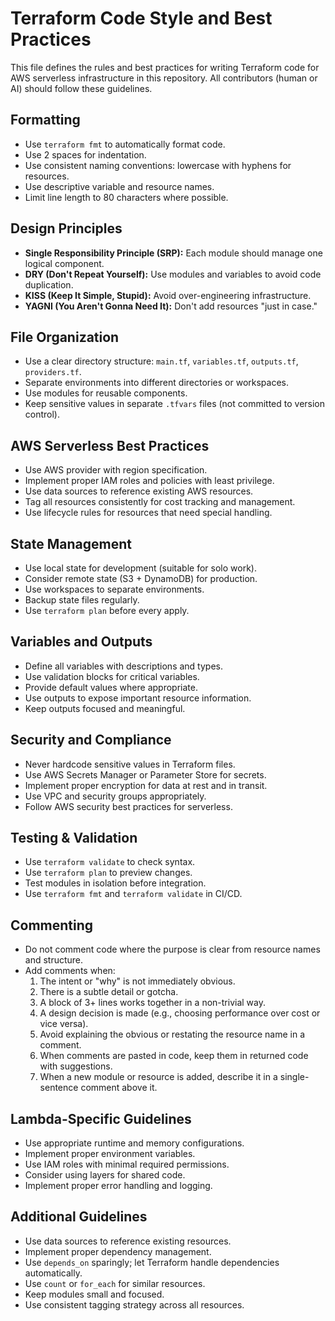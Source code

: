 # Terraform Code Style and Best Practices

This file defines the rules and best practices for writing Terraform code for AWS serverless infrastructure in this repository. All contributors (human or AI) should follow these guidelines.

## Formatting

- Use `terraform fmt` to automatically format code.
- Use 2 spaces for indentation.
- Use consistent naming conventions: lowercase with hyphens for resources.
- Use descriptive variable and resource names.
- Limit line length to 80 characters where possible.

## Design Principles

- **Single Responsibility Principle (SRP):** Each module should manage one logical component.
- **DRY (Don't Repeat Yourself):** Use modules and variables to avoid code duplication.
- **KISS (Keep It Simple, Stupid):** Avoid over-engineering infrastructure.
- **YAGNI (You Aren't Gonna Need It):** Don't add resources "just in case."

## File Organization

- Use a clear directory structure: `main.tf`, `variables.tf`, `outputs.tf`, `providers.tf`.
- Separate environments into different directories or workspaces.
- Use modules for reusable components.
- Keep sensitive values in separate `.tfvars` files (not committed to version control).

## AWS Serverless Best Practices

- Use AWS provider with region specification.
- Implement proper IAM roles and policies with least privilege.
- Use data sources to reference existing AWS resources.
- Tag all resources consistently for cost tracking and management.
- Use lifecycle rules for resources that need special handling.

## State Management

- Use local state for development (suitable for solo work).
- Consider remote state (S3 + DynamoDB) for production.
- Use workspaces to separate environments.
- Backup state files regularly.
- Use `terraform plan` before every apply.

## Variables and Outputs

- Define all variables with descriptions and types.
- Use validation blocks for critical variables.
- Provide default values where appropriate.
- Use outputs to expose important resource information.
- Keep outputs focused and meaningful.

## Security and Compliance

- Never hardcode sensitive values in Terraform files.
- Use AWS Secrets Manager or Parameter Store for secrets.
- Implement proper encryption for data at rest and in transit.
- Use VPC and security groups appropriately.
- Follow AWS security best practices for serverless.

## Testing & Validation

- Use `terraform validate` to check syntax.
- Use `terraform plan` to preview changes.
- Test modules in isolation before integration.
- Use `terraform fmt` and `terraform validate` in CI/CD.

## Commenting

- Do not comment code where the purpose is clear from resource names and structure.
- Add comments when:
  1. The intent or "why" is not immediately obvious.
  2. There is a subtle detail or gotcha.
  3. A block of 3+ lines works together in a non-trivial way.
  4. A design decision is made (e.g., choosing performance over cost or vice versa).
  5. Avoid explaining the obvious or restating the resource name in a comment.
  6. When comments are pasted in code, keep them in returned code with suggestions.
  7. When a new module or resource is added, describe it in a single-sentence comment above it.

## Lambda-Specific Guidelines

- Use appropriate runtime and memory configurations.
- Implement proper environment variables.
- Use IAM roles with minimal required permissions.
- Consider using layers for shared code.
- Implement proper error handling and logging.

## Additional Guidelines

- Use data sources to reference existing resources.
- Implement proper dependency management.
- Use `depends_on` sparingly; let Terraform handle dependencies automatically.
- Use `count` or `for_each` for similar resources.
- Keep modules small and focused.
- Use consistent tagging strategy across all resources. 